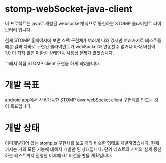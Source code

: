# stomp-webSocket-java-client
이 프로젝트는 java로 개발된 websocket방식으로 통신하는 STOMP 클라이언트 라이브러리 입니다.


현재 STOMP 홈페이지에 보면 스팩 구현채가 여러개 나와 있지만 여러가지로 테스트를 해본 결과
자바로 구현된 클라이언트가 webSocket과 연동할수 없거나 아직 버전이 1.0 이 되지 않은 미완성 상태인등 사용상 문제가 많았습니다.

그래서 직접 STOMP client 구현을 하게 되었습니다.


# 개발 목표
android app에서 사용가능한 STOMP over webSocket client 구현체를 만드는 것이 목표입니다.





# 개발 상태
이미개발되어 있는 stomp.js 구현체를 보고 거의 비슷한 형태로 개발하였습니다. 현재까지는 거의 모든 기능에 대해서 개발만
된 상태입니다. 단위 테스트와 서버와 실제 통신하는 테스트까지 진행한 이후에 0.1 버전을 만들 계획입니다.






